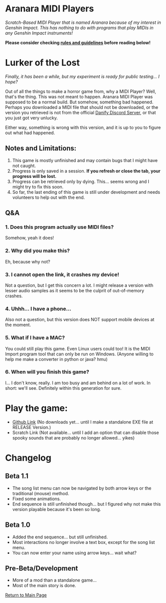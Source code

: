 # Aranara MIDI Players
*Scratch-Based MIDI Player that is named Aranara because of my interest in Genshin Impact. This has nothing to do with programs that play MIDIs in any Genshin Impact instruments!*

**Please consider checking [rules and guidelines](https://edenathan256.github.io/aranara-midi-player-sb3/guidelines) before reading below!**

# Lurker of the Lost
*Finally, it has been a while, but my experiment is ready for public testing... I hope?*

Out of all the things to make a horror game from, why a MIDI Player?
Well, that's the thing. This was not meant to happen. Aranara MIDI Player was supposed to be a normal build. But somehow, something bad happened. Perhaps you downloaded a MIDI file that should not be downloaded, or the version you retrieved is not from the official [Danify Discord Server](https://discord.gg/kTD8y6YDjJ), or that you just got very unlucky.

Either way, something is wrong with this version, and it is up to you to figure out what had happened.

## Notes and Limitations: 
1. This game is mostly unfinished and may contain bugs that I might have not caught.
2. Progress is only saved in a session. __If you refresh or close the tab, your progress will be lost.__
3. Progress can be retrieved only by dying. This... seems wrong and I might try to fix this soon.
4. So far, the last ending of this game is still under development and needs volunteers to help out with the end.

## Q&A
### 1. Does this program actually use MIDI files?
Somehow, yeah it does!
### 2. Why did you make this?
Eh, because why not?
### 3. I cannot open the link, it crashes my device!
Not a question, but I get this concern a lot. I might release a version with lesser audio samples as it seems to be the culprit of out-of-memory crashes.
### 4. Uhhh... I have a phone...
Also not a question, but this version does NOT support mobile devices at the moment. 
### 5. What if I have a MAC?
You could still play this game. Even Linux users could too! It is the MIDI Import program tool that can only be run on Windows. (Anyone willing to help me make a converter in python or java? hmu)
### 6. When will you finish this game?
I... I don't know, really. I am too busy and am behind on a lot of work. In short: we'll see. Definitely within this generation for sure.

# Play the game:
- [Github Link](https://edenathan256.github.io/aranara-midi-player-sb3/Lurker%20of%20the%20Lost%20MIDI%20Player%20BETA%201.2.html) (No downloads yet... until I make a standalone EXE file at RELEASE Version.)
- Scratch Link (Not available... until I add an option that can disable those spooky sounds that are probably no longer allowed... yikes)

# Changelog

## Beta 1.1
- The song list menu can now be navigated by both arrow keys or the traditional (mouse) method.
- Fixed some animations.
- End sequence is still unfinished though... but I figured why not make this version playable because it's been so long.

## Beta 1.0
- Added the end sequence... but still unfinished.
- Most interactions no longer involve a text box, except for the song list menu.
- You can now enter your name using arrow keys... wait what?

## Pre-Beta/Development
- More of a mod than a standalone game...
- Most of the main story is done.

[Return to Main Page](https://edenathan256.github.io/aranara-midi-player-sb3)